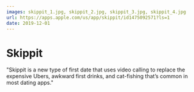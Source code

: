 ```yaml
---
images: skippit_1.jpg, skippit_2.jpg, skippit_3.jpg, skippit_4.jpg
url: https://apps.apple.com/us/app/skippit/id1475092571?ls=1
date: 2019-12-01
---
```


#  Skippit
"Skippit is a new type of first date that uses video calling to replace the expensive Ubers, awkward first drinks, and cat-fishing that’s common in most dating apps."
